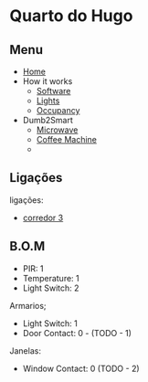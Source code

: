 # Quarto do Hugo

## Menu

- [Home](./readme.md)
- How it works
  - [Software](./how/software.md)
  - [Lights](./how/lights.md)
  - [Occupancy](./how/occupancy.md)
- Dumb2Smart
  - [Microwave](./dumb2smart/microwave.md)
  - [Coffee Machine](./dumb2smart/coffee_machine.md)
  - 
## Ligações

ligações:
- [corredor 3](./corredores.md)

## B.O.M

- PIR: 1
- Temperature: 1
- Light Switch: 2

Armarios;
  - Light Switch: 1
  - Door Contact: 0 - (TODO - 1)

Janelas:
  - Window Contact: 0  (TODO - 2)
